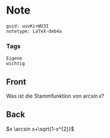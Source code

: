 # Note
```
guid: uuvKi+WU3I
notetype: LaTeX-deb4a
```

### Tags
```
Eigene
wichtig
```

## Front
Was ist die Stammfunktion von $\arcsin x$?

## Back
$x \arcsin x+\sqrt{1-x^{2}}$
